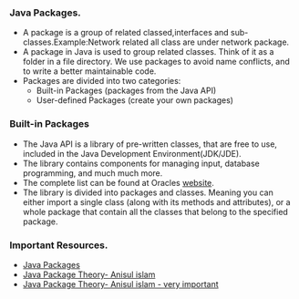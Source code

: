 ### Java Packages.
* A package is a group of related classed,interfaces and sub-classes.Example:Network related all class are under network package.
* A package in Java is used to group related classes. Think of it as a folder in a file directory. 
  We use packages to avoid name conflicts, and to write a better maintainable code. 
* Packages are divided into two categories:
  * Built-in Packages (packages from the Java API)
  * User-defined Packages (create your own packages)

### Built-in Packages
* The Java API is a library of pre-written classes, 
  that are free to use, included in the Java Development Environment(JDK/JDE).
* The library contains components for managing input, database programming, and much much more. 
* The complete list can be found at Oracles <a href="https://docs.oracle.com/javase/8/docs/api/">website</a>.
* The library is divided into packages and classes. 
  Meaning you can either import a single class (along with its methods and attributes), 
  or a whole package that contain all the classes that belong to the specified package.

### Important Resources.
* <a href="https://www.w3schools.com/java/java_packages.asp">Java Packages</a>
* <a href="https://www.youtube.com/watch?v=vwyGP2LPAoc">Java Package Theory- Anisul islam</a>
* <a href="https://www.youtube.com/watch?v=xsmTP5WIcPE">Java Package Theory- Anisul islam - very important</a>